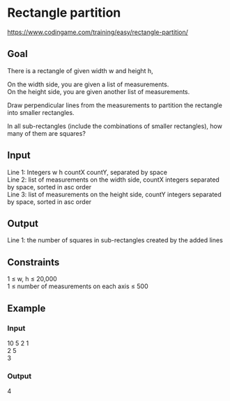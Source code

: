 # Rectangle partition
https://www.codingame.com/training/easy/rectangle-partition/

## Goal
There is a rectangle of given width w and height h, <br>

On the width side, you are given a list of measurements. <br>
On the height side, you are given another list of measurements. <br>

Draw perpendicular lines from the measurements to partition the rectangle into smaller rectangles.

In all sub-rectangles (include the combinations of smaller rectangles), how many of them are squares?

## Input
Line 1: Integers w h countX countY, separated by space <br>
Line 2: list of measurements on the width side, countX integers separated by space, sorted in asc order <br>
Line 3: list of measurements on the height side, countY integers separated by space, sorted in asc order

## Output
Line 1: the number of squares in sub-rectangles created by the added lines

## Constraints
1 ≤ w, h ≤ 20,000 <br>
1 ≤ number of measurements on each axis ≤ 500

## Example
### Input
10 5 2 1 <br>
2 5 <br>
3
### Output
4
